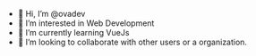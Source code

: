 - 👋 Hi, I’m @ovadev
- 👀 I’m interested in Web Development
- 🌱 I’m currently learning VueJs
- 💞️ I’m looking to collaborate with other users or a organization.

<!---
ovadev/ovadev is a ✨ special ✨ repository because its `README.md` (this file) appears on your GitHub profile.
You can click the Preview link to take a look at your changes.
--->

